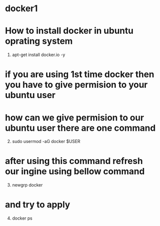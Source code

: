 # docker1

# How to install docker in ubuntu oprating system 

1) apt-get install docker.io -y

# if you are using 1st time docker then you have to give permision to your ubuntu user 
# how can we give permision to our ubuntu user there are one command

2) sudo usermod -aG docker $USER

# after using this command refresh our ingine using bellow command
3) newgrp docker

# and try to apply 
4) docker ps
